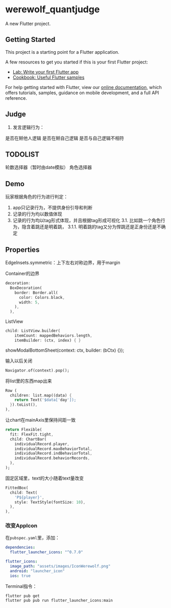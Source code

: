 # werewolf_quantjudge

A new Flutter project.

## Getting Started

This project is a starting point for a Flutter application.

A few resources to get you started if this is your first Flutter project:

- [Lab: Write your first Flutter app](https://flutter.dev/docs/get-started/codelab)
- [Cookbook: Useful Flutter samples](https://flutter.dev/docs/cookbook)

For help getting started with Flutter, view our
[online documentation](https://flutter.dev/docs), which offers tutorials,
samples, guidance on mobile development, and a full API reference.

## Judge

1. 发言逻辑行为：

是否在掰他人逻辑
是否在掰自己逻辑
是否与自己逻辑不相符


## TODOLIST

轮数选择器（暂时由date模拟）
角色选择器

## Demo

玩家根据角色的行为进行判定：
1. app只记录行为，不提供身份引导和判断
2. 记录的行为均以数值体现
3. 记录的行为均以tag形式体现，并且根据tag形成可视化
   3.1. 比如跳一个角色行为，隐含着跳还是明着跳，
        3.1.1. 明着跳的tag又分为悍跳还是正身份还是不确定


## Properties

EdgeInsets.symmetric：上下左右对称边界，用于margin

Container的边界
```Dart
decoration: 
  BoxDecoration(
    border: Border.all(
      color: Colors.black,
      width: 5,
    ),
  ),
```

ListView
```Dart
child: ListView.builder(
    itemCount: mappedBehaviors.length,
    itemBuilder: (ctx, index) { }
```

showModalBottomSheet(context: ctx, builder: (bCtx) {});

输入以后关闭
```Dart
Navigator.of(context).pop();
```

将list里的东西map出来
```Dart
Row (
  children: list.map((data) {
    return Text('$data['day']);
  }).toList(),
),
```

让chart在mainAxis里保持间距一致
```Dart
return Flexible(
  fit: FlexFit.tight,
  child: ChartBar(
    individualRecord.player,
    individualRecord.maxBehaviorTotal,
    individualRecord.indBehaviorTotal,
    individualRecord.behaviorRecords,
  ),
);
```

固定区域里，text的大小随着text量改变
```Dart
FittedBox(
  child: Text(
    'P${player}',
    style: TextStyle(fontSize: 10),
  ),
),
```

### 改变AppIcon

在```pubspec.yaml```里，添加：
```yaml
dependencies:
  flutter_launcher_icons: "^0.7.0"

flutter_icons:
  image_path: "assets/images/IconWerewolf.png" 
  android: "launcher_icon"
  ios: true
```
Terminal指令：
```
flutter pub get
flutter pub pub run flutter_launcher_icons:main
```
